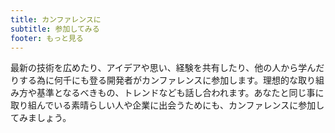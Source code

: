 ```yaml
---
title: カンファレンスに
subtitle: 参加してみる
footer: もっと見る
---
```


最新の技術を広めたり、アイデアや思い、経験を共有したり、他の人から学んだりする為に何千にも登る開発者がカンファレンスに参加します。理想的な取り組み方や基準となるべきもの、トレンドなども話し合われます。あなたと同じ事に取り組んでいる素晴らしい人や企業に出会うためにも、カンファレンスに参加してみましょう。
